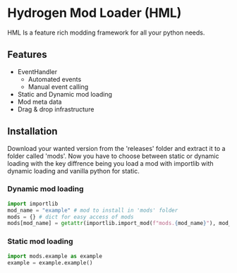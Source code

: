 # Hydrogen Mod Loader (HML)

HML Is a feature rich modding framework for all your python needs.

## Features

- EventHandler
  - Automated events
  - Manual event calling
- Static and Dynamic mod loading
- Mod meta data
- Drag & drop infrastructure

## Installation

Download your wanted version from the 'releases' folder and extract it to a folder called 'mods'.
Now you have to choose between static or dynamic loading with the key diffrence being you load a mod with importlib with dynamic loading and vanilla python for static.

### Dynamic mod loading

```python
import importlib
mod_name = "example" # mod to install in 'mods' folder
mods = {} # dict for easy access of mods
mods[mod_name] = getattr(importlib.import_mod(f"mods.{mod_name}"), mod_name)() # get the mod class in the mod and initates it and adds it to the mod dict.
```

### Static mod loading

```python
import mods.example as example
example = example.example()
```
